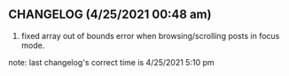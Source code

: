 ## CHANGELOG (4/25/2021 00:48 am)

1. fixed array out of bounds error when browsing/scrolling posts in focus mode.

note: last changelog's correct time is 4/25/2021 5:10 pm

